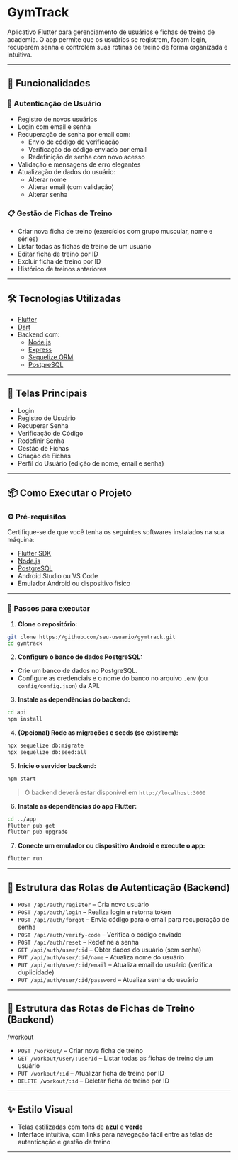 # GymTrack

Aplicativo Flutter para gerenciamento de usuários e fichas de treino de academia. O app permite que os usuários se registrem, façam login, recuperem senha e controlem suas rotinas de treino de forma organizada e intuitiva.

---

## 🚀 Funcionalidades

### 👤 Autenticação de Usuário
- Registro de novos usuários
- Login com email e senha
- Recuperação de senha por email com:
  - Envio de código de verificação
  - Verificação do código enviado por email
  - Redefinição de senha com novo acesso
- Validação e mensagens de erro elegantes
- Atualização de dados do usuário:
  - Alterar nome
  - Alterar email (com validação)
  - Alterar senha

### 📋 Gestão de Fichas de Treino
- Criar nova ficha de treino (exercícios com grupo muscular, nome e séries)
- Listar todas as fichas de treino de um usuário
- Editar ficha de treino por ID
- Excluir ficha de treino por ID
- Histórico de treinos anteriores

---

## 🛠️ Tecnologias Utilizadas

- [Flutter](https://flutter.dev/)
- [Dart](https://dart.dev/)
- Backend com:
  - [Node.js](https://nodejs.org/)
  - [Express](https://expressjs.com/)
  - [Sequelize ORM](https://sequelize.org/)
  - [PostgreSQL](https://www.postgresql.org/)

---

## 📱 Telas Principais

- Login
- Registro de Usuário
- Recuperar Senha
- Verificação de Código
- Redefinir Senha
- Gestão de Fichas
- Criação de Fichas
- Perfil do Usuário (edição de nome, email e senha)

---

## 📦 Como Executar o Projeto

### ⚙️ Pré-requisitos

Certifique-se de que você tenha os seguintes softwares instalados na sua máquina:

- [Flutter SDK](https://flutter.dev/docs/get-started/install)
- [Node.js](https://nodejs.org/)
- [PostgreSQL](https://www.postgresql.org/)
- Android Studio ou VS Code
- Emulador Android ou dispositivo físico

---

### 🚀 Passos para executar

1. **Clone o repositório:**

```bash
git clone https://github.com/seu-usuario/gymtrack.git
cd gymtrack
```

2. **Configure o banco de dados PostgreSQL:**

- Crie um banco de dados no PostgreSQL.
- Configure as credenciais e o nome do banco no arquivo `.env` (ou `config/config.json`) da API.

3. **Instale as dependências do backend:**

```bash
cd api
npm install
```

4. **(Opcional) Rode as migrações e seeds (se existirem):**

```bash
npx sequelize db:migrate
npx sequelize db:seed:all
```

5. **Inicie o servidor backend:**

```bash
npm start
```

> O backend deverá estar disponível em `http://localhost:3000`

6. **Instale as dependências do app Flutter:**

```bash
cd ../app
flutter pub get
flutter pub upgrade
```

7. **Conecte um emulador ou dispositivo Android e execute o app:**

```bash
flutter run
```

---

## 🧩 Estrutura das Rotas de Autenticação (Backend)

- `POST /api/auth/register` – Cria novo usuário
- `POST /api/auth/login` – Realiza login e retorna token
- `POST /api/auth/forgot` – Envia código para o email para recuperação de senha
- `POST /api/auth/verify-code` – Verifica o código enviado
- `POST /api/auth/reset` – Redefine a senha
- `GET /api/auth/user/:id` – Obter dados do usuário (sem senha)
- `PUT /api/auth/user/:id/name` – Atualiza nome do usuário
- `PUT /api/auth/user/:id/email` – Atualiza email do usuário (verifica duplicidade)
- `PUT /api/auth/user/:id/password` – Atualiza senha do usuário

---

## 🧩 Estrutura das Rotas de Fichas de Treino (Backend)

/workout

- `POST /workout/` – Criar nova ficha de treino
- `GET /workout/user/:userId` – Listar todas as fichas de treino de um usuário
- `PUT /workout/:id` – Atualizar ficha de treino por ID
- `DELETE /workout/:id` – Deletar ficha de treino por ID

---

## ✨ Estilo Visual

- Telas estilizadas com tons de **azul** e **verde**
- Interface intuitiva, com links para navegação fácil entre as telas de autenticação e gestão de treino

---

